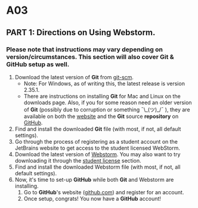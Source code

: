 # A03

## PART 1: Directions on Using Webstorm.
### Please note that instructions may vary depending on version/circumstances. This section will also cover Git & GitHub setup as well.

1) Download the latest version of **Git** from [git-scm](https://git-scm.com/downloads).
   - Note: For Windows, as of writing this, the latest release is version 2.35.1.
   - There are instructions on installing **Git** for Mac and Linux on the downloads page. Also, if you for some reason need an older version of **Git** (possibly due to corruption or something ¯&#92;&#95;(ツ)_/¯ ), they are available on both the [website](https://mirrors.edge.kernel.org/pub/software/scm/git/) and the **Git** source **repository** on [GitHub](https://github.com/git/git).
2) Find and install the downloaded **Git** file (with most, if not, all default settings). 
3) Go through the process of registering as a student account on the JetBrains website to get access to the student licensed WebStorm.
4) Download the latest version of [Webstorm](https://www.jetbrains.com/webstorm/). You may also want to try downloading it through the [student license](https://www.jetbrains.com/community/education/#students) section.
5) Find and install the downloaded Webstorm file (with most, if not, all default settings).
6) Now, it's time to set-up **GitHub** while both **Git** and Webstorm are installing.
   1) Go to **GitHub**'s website ([github.com](https://github.com)) and register for an account.
   2) Once setup, congrats! You now have a **GitHub** account!